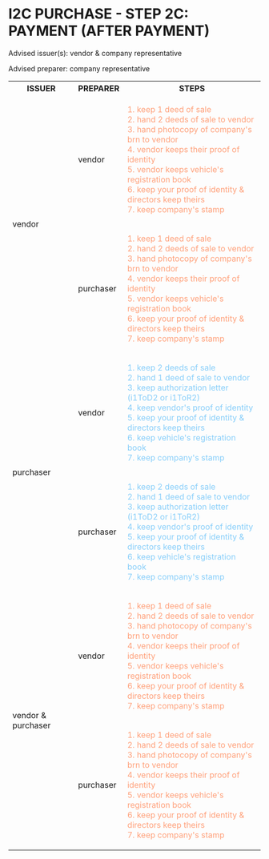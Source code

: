 # I2C PURCHASE - STEP 2C: PAYMENT (AFTER PAYMENT)

Advised issuer(s): vendor & company representative

Advised preparer: company representative

<table>
  <tr>
    <th>ISSUER</th>
    <th>PREPARER</th>
    <th>STEPS</th>
  </tr>

  <tr>
    <!-- ISSUER: vendor -->
    <!-- PREPARER: vendor -->
    <td rowspan="2">vendor</td>
    <td>vendor</td>
    <td style="color: lightsalmon;">
      <ol style="padding: 0; list-style-position: inside;">
        <li>keep 1 deed of sale</li>
        <li>hand 2 deeds of sale to vendor</li>
        <li>hand photocopy of company's brn to vendor</li>
        <li>vendor keeps their proof of identity</li>
        <li>vendor keeps vehicle's registration book</li>
        <li>keep your proof of identity & directors keep theirs</li>
        <li>keep company's stamp</li>
      </ol>
    </td>
  </tr>
  <tr>
    <!-- ISSUER: vendor -->
    <!-- PREPARER: purchaser -->
    <td>purchaser</td>
    <td style="color: lightsalmon;">
      <ol style="padding: 0; list-style-position: inside;">
        <li>keep 1 deed of sale</li>
        <li>hand 2 deeds of sale to vendor</li>
        <li>hand photocopy of company's brn to vendor</li>
        <li>vendor keeps their proof of identity</li>
        <li>vendor keeps vehicle's registration book</li>
        <li>keep your proof of identity & directors keep theirs</li>
        <li>keep company's stamp</li>
      </ol>
    </td>
  </tr>

  <tr>
    <!-- ISSUER: purchaser -->
    <!-- PREPARER: vendor -->
    <td rowspan="2">purchaser</td>
    <td>vendor</td>
    <td style="color: lightskyblue;">
      <ol style="padding: 0; list-style-position: inside;">
        <li>keep 2 deeds of sale</li>
        <li>hand 1 deed of sale to vendor</li>
        <li>keep authorization letter (i1ToD2 or i1ToR2)</li>
        <li>keep vendor's proof of identity</li>
        <li>keep your proof of identity & directors keep theirs</li>
        <li>keep vehicle's registration book</li>
        <li>keep company's stamp</li>
      </ol>
    </td>
  </tr>
  <tr>
    <!-- ISSUER: purchaser -->
    <!-- PREPARER: purchaser -->
    <td>purchaser</td>
    <td style="color: lightskyblue;">
      <ol style="padding: 0; list-style-position: inside;">
        <li>keep 2 deeds of sale</li>
        <li>hand 1 deed of sale to vendor</li>
        <li>keep authorization letter (i1ToD2 or i1ToR2)</li>
        <li>keep vendor's proof of identity</li>
        <li>keep your proof of identity & directors keep theirs</li>
        <li>keep vehicle's registration book</li>
        <li>keep company's stamp</li>
      </ol>
    </td>
  </tr>

  <tr>
    <!-- ISSUER: vendor & purchaser -->
    <!-- PREPARER: vendor -->
    <td rowspan="2">vendor & purchaser</td>
    <td>vendor</td>
    <td style="color: lightsalmon;">
      <ol style="padding: 0; list-style-position: inside;">
        <li>keep 1 deed of sale</li>
        <li>hand 2 deeds of sale to vendor</li>
        <li>hand photocopy of company's brn to vendor</li>
        <li>vendor keeps their proof of identity</li>
        <li>vendor keeps vehicle's registration book</li>
        <li>keep your proof of identity & directors keep theirs</li>
        <li>keep company's stamp</li>
      </ol>
    </td>
  </tr>
  <tr>
    <!-- ISSUER: vendor & purchaser -->
    <!-- PREPARER: purchaser -->
    <td>purchaser</td>
    <td style="color: lightsalmon;">
      <ol style="padding: 0; list-style-position: inside;">
        <li>keep 1 deed of sale</li>
        <li>hand 2 deeds of sale to vendor</li>
        <li>hand photocopy of company's brn to vendor</li>
        <li>vendor keeps their proof of identity</li>
        <li>vendor keeps vehicle's registration book</li>
        <li>keep your proof of identity & directors keep theirs</li>
        <li>keep company's stamp</li>
      </ol>
    </td>
  </tr>
</table>

